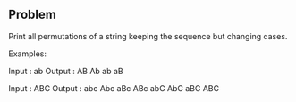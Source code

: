 ## Problem

Print all permutations of a string keeping the sequence but changing cases.

Examples:

Input : ab
Output : AB Ab ab aB

Input : ABC
Output : abc Abc aBc ABc abC AbC aBC ABC
